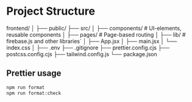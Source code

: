 # Project Structure

frontend/
│
├── public/
├── src/
│   ├── components/     # UI-elements, reusable components
│   ├── pages/          # Page-based routing
│   ├── lib/            # firebase.js and other libraries`
│   ├── App.jsx
│   ├── main.jsx
│   └── index.css
│
├── .env
├── .gitignore
├── prettier.config.cjs
├── postcss.config.cjs
├── tailwind.config.js
└── package.json

## Prettier usage

```bash
npm run format
npm run format:check
```
